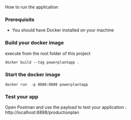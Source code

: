 How to run the application 
### Prerequisits
- You should have Docker installed on your machine

### Build your docker image
execute from the root folder of this project

    docker build --tag powerplantapp .  


### Start the docker image
    docker run  -p 8888:8888 powerplantapp


### Test your app
Open Postman and use the payload to test your application : 
http://localhost:8888/productionplan

